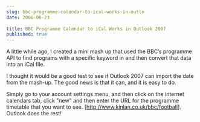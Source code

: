 ```yaml
---
slug: bbc-programme-calendar-to-ical-works-in-outlo
date: 2006-06-23
 
title: BBC Programme Calendar to iCal Works in Outlook 2007
published: true
---
```

<span><p>A little while ago, I created a mini mash up that used the BBC’s programme API to find programs with a specific keyword in and then convert that data into an iCal file.<br /></p>
<p>I thought it would be a good test to see if Outlook 2007 can import the date from the mash-up.  The good news is that it can, and it is easy to do.<br /></p>
<p>Simply go to your account settings menu, and then click on the internet calendars tab, click "new" and then enter the URL for the programme timetable that you want to see. [<a href="http://www.kinlan.co.uk/bbc/football">http://www.kinlan.co.uk/bbc/football</a>].  Outlook does the rest! <br /></p></span><div class="blogger-post-footer"><img class="posterous_download_image" src="https://blogger.googleusercontent.com/tracker/8109338-115104744174941651?l=www.kinlan.co.uk%2Findex.html" height="1" alt="" width="1" /></div>

